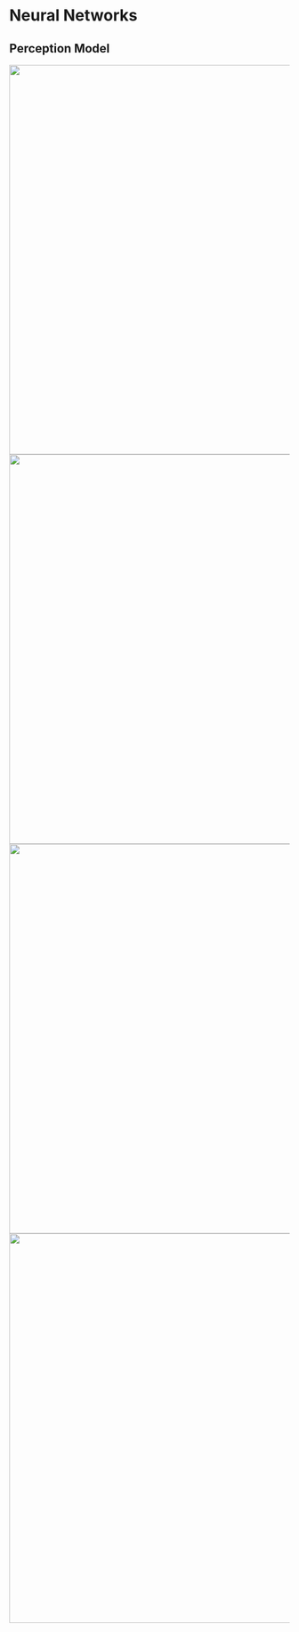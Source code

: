 # Neural Networks

## Perception Model

<img src='https://user-images.githubusercontent.com/107236740/231471590-c910341b-d6f3-488e-8bbe-471cc23e3739.png' width=700>

<img src='https://user-images.githubusercontent.com/107236740/231471620-3040a44b-3a71-496a-be2f-e70887467164.png' width=700>

<img src='https://user-images.githubusercontent.com/107236740/231471643-f0769a5d-9ae5-4ef0-83c3-4ec7131c37d8.png' width=700>

<img src='(https://user-images.githubusercontent.com/107236740/231471661-4600d85a-ed36-4308-b9c6-7257046be1e4.png' width=700>

